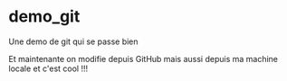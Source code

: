 demo_git
========

Une demo de git qui se passe bien

Et maintenante on modifie depuis GitHub
mais aussi depuis ma machine locale et c'est cool !!!
